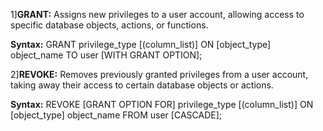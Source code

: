 
1]**GRANT:** Assigns new privileges to a user account, allowing access to specific database objects, actions, or functions.	

**Syntax:** GRANT privilege_type [(column_list)] ON [object_type] object_name TO user [WITH GRANT OPTION];


2]**REVOKE:**	Removes previously granted privileges from a user account, taking away their access to certain database objects or actions.

**Syntax:** REVOKE [GRANT OPTION FOR] privilege_type [(column_list)] ON [object_type] object_name FROM user [CASCADE];
